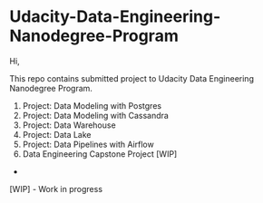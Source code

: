 # Udacity-Data-Engineering-Nanodegree-Program

Hi,

This repo contains submitted project to Udacity Data Engineering Nanodegree Program.

1. Project: Data Modeling with Postgres
2. Project: Data Modeling with Cassandra
3. Project: Data Warehouse
4. Project: Data Lake
5. Project: Data Pipelines with Airflow
6. Data Engineering Capstone Project [WIP]


*
[WIP] - Work in progress
